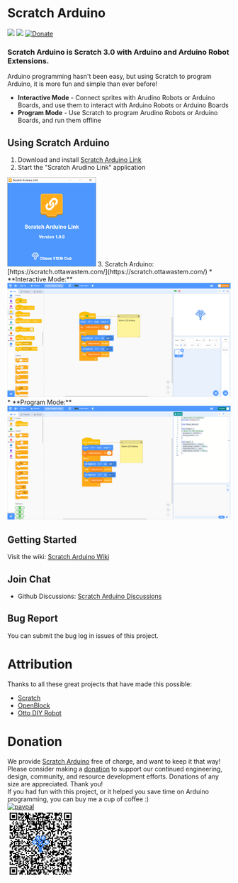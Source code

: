 # Scratch Arduino
[![](https://github.com/OttawaSTEM/scratch-arduino-gui/actions/workflows/release.yml/badge.svg?branch=main)](https://github.com/OttawaSTEM/scratch-arduino-gui/actions/workflows/release.yml)
![](https://img.shields.io/github/license/ottawastem/scratch-arduino-gui)
[![Donate](https://img.shields.io/badge/Donate-PayPal-green.svg)](https://www.paypal.com/donate?business=X555FJZS5QCMA&no_recurring=0&item_name=Scratch+Arduino&currency_code=USD)

### Scratch Arduino is Scratch 3.0 with Arduino and Arduino Robot Extensions.
Arduino programming hasn't been easy, but using Scratch to program Arduino, it is more fun and simple than ever before!
* **Interactive Mode** - Connect sprites with Arudino Robots or Arduino Boards, and use them to interact with Arduino Robots or Arduino Boards
* **Program Mode** - Use Scratch to program Arudino Robots or Arduino Boards, and run them offline

## Using Scratch Arduino
1. Download and install [Scratch Arduino Link](https://github.com/OttawaSTEM/scratch-arduino-link/releases/latest/)
2. Start the "Scratch Arudino Link" application  
<img src="docs/scratch-arduino-link.png" style="width:200px;height:auto;"/>  
3. Scratch Arduino: [https://scratch.ottawastem.com/](https://scratch.ottawastem.com/)  
* **Interactive Mode:**
<img src="docs/screenshoot-interactive.png"/>
* **Program Mode:**
<img src="docs/screenshoot-program.png"/>

## Getting Started
Visit the wiki: [Scratch Arduino Wiki](https://github.com/OttawaSTEM/scratch-arduino-gui/wiki)

## Join Chat
- Github Discussions: [Scratch Arduino Discussions](https://github.com/OttawaSTEM/scratch-arduino-gui/discussions)

## Bug Report
You can submit the bug log in issues of this project.

# Attribution
Thanks to all these great projects that have made this possible:
* [Scratch](https://github.com/LLK/scratch-gui)
* [OpenBlock](https://github.com/openblockcc)
* [Otto DIY Robot](https://github.com/OttoDIY/OttoDIYLib)

# Donation
We provide [Scratch Arduino](https://scratch.ottawastem.com) free of charge, and want to keep it that way! Please consider making a [donation](https://www.paypal.com/donate?business=X555FJZS5QCMA&no_recurring=0&item_name=Scratch+Arduino&currency_code=USD) to support our continued engineering, design, community, and resource development efforts. Donations of any size are appreciated. Thank you!  
If you had fun with this project, or it helped you save time on Arduino programming, you can buy me a cup of coffee :)  
[![paypal](https://www.paypalobjects.com/en_US/i/btn/btn_donateCC_LG.gif)](https://www.paypal.com/donate?business=X555FJZS5QCMA&no_recurring=0&item_name=Scratch+Arduino&currency_code=USD)  
<img src="docs/paypal-donation.png" width="150px" height="auto"/>
